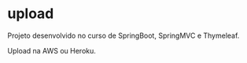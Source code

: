# upload

Projeto desenvolvido no curso de SpringBoot, SpringMVC e Thymeleaf.

Upload na AWS ou Heroku.
